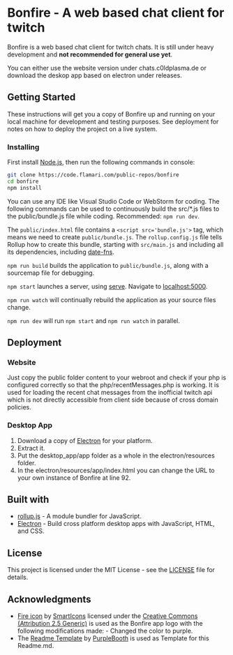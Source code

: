 # Bonfire - A web based chat client for twitch

Bonfire is a web based chat client for twitch chats. It is still under heavy development and **not recommended for general use yet**.

You can either use the website version under chats.c0ldplasma.de or download the deskop app based on electron under releases.

## Getting Started

These instructions will get you a copy of Bonfire up and running on your local machine for development and testing purposes. See deployment for notes on how to deploy the project on a live system.

### Installing

First install [Node.js](https://nodejs.org/en/), then run the following commands in console:
```bash
git clone https://code.flamari.com/public-repos/bonfire
cd bonfire
npm install
```

You can use any IDE like Visual Studio Code or WebStorm for coding. The following commands can be used to continuously build the src/*.js files to the public/bundle.js file while coding. Recommended: `npm run dev`.

The `public/index.html` file contains a `<script src='bundle.js'>` tag, which means we need to create `public/bundle.js`. The `rollup.config.js` file tells Rollup how to create this bundle, starting with `src/main.js` and including all its dependencies, including [date-fns](https://date-fns.org).

`npm run build` builds the application to `public/bundle.js`, along with a sourcemap file for debugging.

`npm start` launches a server, using [serve](https://github.com/zeit/serve). Navigate to [localhost:5000](http://localhost:5000).

`npm run watch` will continually rebuild the application as your source files change.

`npm run dev` will run `npm start` and `npm run watch` in parallel.

## Deployment

### Website

Just copy the public folder content to your webroot and check if your php is configured correctly so that the php/recentMessages.php is working. It is used for loading the recent chat messages from the inofficial twitch api which is not directly accessible from client side because of cross domain policies.

### Desktop App

1. Download a copy of [Electron](https://github.com/electron/electron/releases) for your platform.
1. Extract it.
1. Put the desktop_app/app folder as a whole in the electron/resources folder.
1. In the electron/resources/app/index.html you can change the URL to your own instance of Bonfire at line 92.

## Built with

* [rollup.js](https://rollupjs.org/guide/en) - A module bundler for JavaScript.
* [Electron](https://electronjs.org/) - Build cross platform desktop apps with JavaScript, HTML, and CSS.

## License

This project is licensed under the MIT License - see the [LICENSE](LICENSE) file for details.

## Acknowledgments

* [Fire icon](https://www.iconfinder.com/icons/116853/fire_icon) by [SmartIcons](https://www.iconfinder.com/iconeden) licensed under the [Creative Commons (Attribution 2.5 Generic)](https://creativecommons.org/licenses/by/2.5/legalcode) is used as the Bonfire app logo with the following modifications made: - Changed the color to purple. 
* The [Readme Template](https://gist.github.com/PurpleBooth/109311bb0361f32d87a2) by [PurpleBooth](https://gist.github.com/PurpleBooth) is used as Template for this Readme.md.
